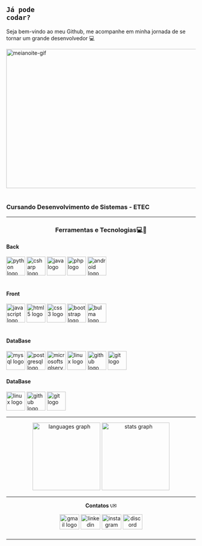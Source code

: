 ## <code style="color : name_color">Já pode codar?</code>

Seja bem-vindo ao meu Github, me acompanhe em minha jornada de se tornar um grande desenvolvedor :computer:

<div align="left">
  <img loading="lazy" src="https://i.pinimg.com/originals/e1/7a/b9/e17ab9681bec36303a67cd0e13a7b170.gif" alt="meianoite-gif" width="900px" height="370px"> <!--512x300 tamanho ideal-->
</div>
<br>
<h3>Cursando Desenvolvimento de Sistemas - ETEC</h3>

---
<!--<a align="right" href="https://github.com/MR1C10" > -->
  <!--<img align="right" loading="lazy" height="180cm" src="https://github-readme-stats.vercel.app/api/top-langs/?username=MR1C10&layout=compact&langs_count=7&theme=dracula"/>-->  

<p align="center">
  <strong style= "font-size= large"><h3 align="center">Ferramentas e Tecnologias💻🚀</h3></strong>
</p>
<div>
  <div align="left">
    <h4>Back</h4>
    <img src="https://cdn.jsdelivr.net/gh/devicons/devicon/icons/python/python-original.svg" height="50" alt="python logo"  />
    <img src="https://cdn.jsdelivr.net/gh/devicons/devicon/icons/csharp/csharp-original.svg" height="50" alt="csharp logo"  />
    <img src="https://cdn.jsdelivr.net/gh/devicons/devicon/icons/java/java-original.svg" height="50" alt="java logo"  />
    <img src="https://cdn.jsdelivr.net/gh/devicons/devicon/icons/php/php-original.svg" height="50" alt="php logo"  />
    <img src="https://cdn.jsdelivr.net/gh/devicons/devicon@latest/icons/android/android-plain.svg" style= "width: 50px; heigth: 50px" alt="android logo"/>
  </div>
  <br>
  <div>
    <h4>Front</h4>
    <img src="https://cdn.jsdelivr.net/gh/devicons/devicon/icons/javascript/javascript-original.svg" height="50" alt="javascript logo"  />
    <img src="https://cdn.jsdelivr.net/gh/devicons/devicon/icons/html5/html5-original.svg" height="50" alt="html5 logo"  />
    <img src="https://cdn.jsdelivr.net/gh/devicons/devicon/icons/css3/css3-original.svg" height="50" alt="css3 logo"  />
    <img src="https://cdn.jsdelivr.net/gh/devicons/devicon/icons/bootstrap/bootstrap-original.svg" height="50" alt="bootstrap logo"  />
    <img src="https://cdn.jsdelivr.net/gh/devicons/devicon/icons/bulma/bulma-plain.svg" height="50" alt="bulma logo"  />
  </div>
  <br>
  <div>
    <h4>DataBase</h4>
    <img src="https://cdn.jsdelivr.net/gh/devicons/devicon/icons/mysql/mysql-original.svg" height="50" alt="mysql logo"  />
    <img src="https://cdn.jsdelivr.net/gh/devicons/devicon/icons/postgresql/postgresql-original.svg" height="50" alt="postgresql logo"  />
    <img src="https://cdn.jsdelivr.net/gh/devicons/devicon/icons/microsoftsqlserver/microsoftsqlserver-plain.svg" height="50" alt="microsoftsqlserver logo"  />
    <img src="https://cdn.jsdelivr.net/gh/devicons/devicon/icons/linux/linux-original.svg" height="50" alt="linux logo"  />
    <img src="https://cdn.jsdelivr.net/gh/devicons/devicon/icons/github/github-original.svg" height="50" alt="github logo"  />
    <img src="https://cdn.jsdelivr.net/gh/devicons/devicon/icons/git/git-original.svg" height="50" alt="git logo"  />
  </div>
    <div>
    <h4>DataBase</h4>
    <img src="https://cdn.jsdelivr.net/gh/devicons/devicon/icons/linux/linux-original.svg" height="50" alt="linux logo"  />
    <img src="https://cdn.jsdelivr.net/gh/devicons/devicon/icons/github/github-original.svg" height="50" alt="github logo"  />
    <img src="https://cdn.jsdelivr.net/gh/devicons/devicon/icons/git/git-original.svg" height="50" alt="git logo"  />
  </div>
</div>

---

<div align="center">
  <img src="https://github-readme-stats.vercel.app/api/top-langs?username=mr1c10&locale=en&hide_title=false&layout=compact&card_width=320&langs_count=5&theme=default&hide_border=false&order=2" height="180" alt="languages graph"  />
  <img src="https://github-readme-stats.vercel.app/api?username=mr1c10&hide_title=true&hide_rank=false&show_icons=true&include_all_commits=true&count_private=true&disable_animations=false&theme=default&locale=en&hide_border=false&order=1" height="180" alt="stats graph"  />
</div>

<!--
<div>
  <a align="right" href="https://github.com/mr1c10">
    <img loading="lazy" height="180em" src="https://github-readme-stats.vercel.app/api/top-langs/?username=mr1c10&layout=compact&langs_count=7&theme=default"/>
    <img loading="lazy" height="180em" src="https://github-readme-stats.vercel.app/api?username=mr1c10&show_icons=true&theme=default&include_all_commits=true&count_private=true"/>
  </a> 
</div>
-->
---

<p align="center">
  <strong>Contatos</strong> 📞✉
</p>

<div align="center">
  <a href="mailto:mauriciorcsouza1206@gmail.com" title="Gmail" target="_blank">
  <img src="https://raw.githubusercontent.com/maurodesouza/profile-readme-generator/master/src/assets/icons/social/gmail/default.svg" width="52" height="40" alt="gmail logo"/></a>

  <a href="https://www.linkedin.com/in/mr1c10" title="LinkedIn" target="_blank">
  <img src="https://raw.githubusercontent.com/maurodesouza/profile-readme-generator/master/src/assets/icons/social/linkedin/default.svg" width="52" height="40" alt="linkedin logo"/></a>

  <a href="https://www.instagram.com/_mau_rodrigues" title="Instagram" target="_blank">
  <img src="https://raw.githubusercontent.com/maurodesouza/profile-readme-generator/master/src/assets/icons/social/instagram/default.svg" width="52" height="40" alt="instagram logo"/></a>

  <a href="https://discord.com/users/688597843833126963" title="Discord" target="_blank"> 
  <img src="https://raw.githubusercontent.com/maurodesouza/profile-readme-generator/master/src/assets/icons/social/discord/default.svg" width="52" height="40" alt="discord logo"/></a>
</div>
 
###
---

